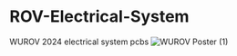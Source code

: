 # ROV-Electrical-System
WUROV 2024 electrical system pcbs
![WUROV Poster (1)](https://github.com/TQafko/ROV-Electrical-System/assets/92730555/b4af353d-2288-4f55-a8e6-bcbdd0f68f8d)
